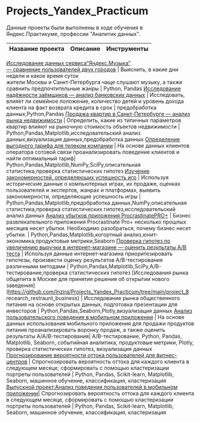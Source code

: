 # Projects_Yandex_Practicum
Данные проекты были выполнены в ходе обучения в Яндекс.Практикуме, профессии "Аналитик данных". 

 Название проекта   | Описание | Инструменты
--- | --- | ---
[Исследование данных сервиса“Яндекс.Музыка”\
— сравнение пользователей двух городов](https://github.com/Inzira/Projects_Yandex_Practicum/tree/main/project_1_music_city) | Выяснить, в какие дни недели и какое время суток\
жители Москвы и Санкт-Петербурга чаще слушают музыку, а также сравнить предпочтительные жанры | Python, Pandas
[Исследование надёжности заёмщиков — анализ банковских данных](https://github.com/Inzira/Projects_Yandex_Practicum/tree/main/project_2_bank_clients) | Исследовать, влияет ли семейное положение, количество детей и уровень дохода клиента на факт возврата кредита в срок | предобработка данных,Python,Pandas
[Продажа квартир в Санкт-Петербурге — анализ рынка недвижимости](https://github.com/Inzira/Projects_Yandex_Practicum/tree/main/project_3_flats_sales) | Определить, какие из типичных параметров квартир влияют на рыночную стоимость объектов недвижимости | Python,Pandas,Matplotlib,исследовательский анализ данных,визуализация данных,предобработка данных
[Определение выгодного тарифа для телеком компании](https://github.com/Inzira/Projects_Yandex_Practicum/tree/main/project_4_mobile_tarif) | На основе данных клиентов оператора сотовой связи проанализировать поведение клиентов и найти оптимальный тариф| Python,Pandas,Matplotlib,NumPy,SciPy,описательная статистика,проверка статистических гипотез
[Изучение закономерностей, определяющих успешность игр](https://github.com/Inzira/Projects_Yandex_Practicum/tree/main/project_5_comp_games) | Используя исторические данные о компьютерных играх, их продаже, оценках пользователей и экспертов, жанрах и платформах, выявить закономерности, определяющие успешность игры | Python,Pandas,Matplotlib,предобработка данных,NumPy,описательная статистика,проверка статистических гипотез,исследовательский анализ данных
[Анализ убытков приложения ProcrastinatePRO+](https://github.com/Inzira/Projects_Yandex_Practicum/tree/main/project_6_marketing_project) | Бизнес развлекательного приложения Procrastinate Pro+ несколько прошлых месяцев несет убытки. Необходимо разобраться, почему бизнес несет убытки. | Python,Pandas,Matplotlib,когортный анализ,юнит-экономика,продуктовые метрики,Seaborn
[Проверка гипотез по увеличению выручки в интернет-магазине —
оценить результаты A/B теста](https://github.com/Inzira/Projects_Yandex_Practicum/tree/main/project_7_AB-test) | Используя данные интернет-магазина приоритезировать гипотезы, произвести оценку результатов A/B-тестирования различными методами | Python,Pandas,Matplotlib,SciPy,A/B-тестирование,проверка статистических гипотез
[Исследования рынка общепита в Москве для принятия решения об
открытии нового заведения](https://github.com/Inzira/Projects_Yandex_Practicum/tree/main/project_8 recearch_restraunt_business) | Исследование рынка общественного питания на основе открытых данных, подготовка презентации для инвесторов | Python,Pandas,Seaborn,Plotly,визуализация данных
[Анализ пользовательского поведения в мобильном приложении](https://github.com/Inzira/Projects_Yandex_Practicum/tree/main/project_9_mobileapp) | На основе данных использования мобильного приложения для продажи продуктов питания проанализировать воронку продаж, а также оценить результаты A/A/B-тестирования| A/B-тестирование, Python, Pandas, Matplotlib, Seaborn, событийная аналитика, продуктовые метрики, Plotly, проверка статистических гипотез, визуализация данных
[Прогнозирование вероятности оттока пользователей для фитнес-центров](https://github.com/Inzira/Projects_Yandex_Practicum/tree/main/project_10_fitness) | Спрогнозировать вероятность оттока для каждого клиента в следующем месяце, сформировать с помощью кластеризации портреты пользователей | Python, Pandas, Scikit-learn, Matplotlib, Seaborn, машинное обучение, классификация, кластеризация
[Выпускной проект:Анализ поведения пользователей в мобильном приложении](https://github.com/Inzira/Projects_Yandex_Practicum/tree/main/project_10_fitness)| Спрогнозировать вероятность оттока для каждого клиента в следующем месяце, сформировать с помощью кластеризации портреты пользователей | Python, Pandas, Scikit-learn, Matplotlib, Seaborn, машинное обучение, классификация, кластеризация
